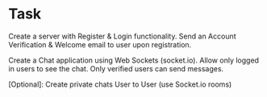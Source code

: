# Task

Create a server with Register & Login functionality.
Send an Account Verification & Welcome email to user upon registration.

Create a Chat application using Web Sockets (socket.io).
Allow only logged in users to see the chat.
Only verified users can send messages.

[Optional]: Create private chats User to User (use Socket.io rooms)
